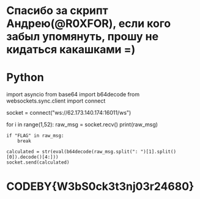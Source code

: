 # Спасибо за скрипт Андрею(@R0XFOR), если кого забыл упомянуть, прошу не кидаться какашками =)
# Python

import asyncio
from base64 import b64decode
from websockets.sync.client import connect

socket = connect("ws://62.173.140.174:16011/ws")

for i in range(1,52):
    raw_msg = socket.recv()
    print(raw_msg)
    
    if "FLAG" in raw_msg:
        break
    
    calculated = str(eval(b64decode(raw_msg.split(": ")[1].split()[0]).decode()[4:]))
    socket.send(calculated)

# CODEBY{W3bS0ck3t3nj03r24680}
